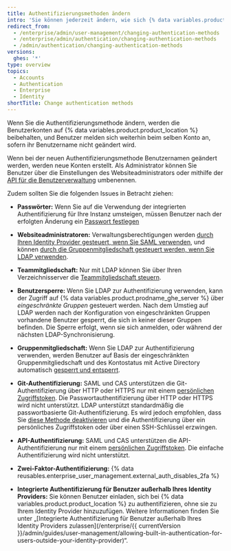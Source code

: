 ```yaml
---
title: Authentifizierungsmethoden ändern
intro: 'Sie können jederzeit ändern, wie sich {% data variables.product.prodname_ghe_server %} mit Ihren vorhandenen Konten authentifiziert.'
redirect_from:
  - /enterprise/admin/user-management/changing-authentication-methods
  - /enterprise/admin/authentication/changing-authentication-methods
  - /admin/authentication/changing-authentication-methods
versions:
  ghes: '*'
type: overview
topics:
  - Accounts
  - Authentication
  - Enterprise
  - Identity
shortTitle: Change authentication methods
---
```


Wenn Sie die Authentifizierungsmethode ändern, werden die Benutzerkonten auf {% data variables.product.product_location %} beibehalten, und Benutzer melden sich weiterhin beim selben Konto an, sofern ihr Benutzername nicht geändert wird.

Wenn bei der neuen Authentifizierungsmethode Benutzernamen geändert werden, werden neue Konten erstellt. Als Administrator können Sie Benutzer über die Einstellungen des Websiteadministrators oder mithilfe der [API für die Benutzerverwaltung](/rest/reference/enterprise-admin#update-the-username-for-a-user) umbenennen.

Zudem sollten Sie die folgenden Issues in Betracht ziehen:

* **Passwörter:** Wenn Sie auf die Verwendung der integrierten Authentifizierung für Ihre Instanz umsteigen, müssen Benutzer nach der erfolgten Änderung ein [Passwort festlegen](/enterprise/user/articles/how-can-i-reset-my-password/)

* **Websiteadministratoren:** Verwaltungsberechtigungen werden [durch Ihren Identity Provider gesteuert, wenn Sie SAML verwenden](/enterprise/admin/guides/user-management/using-saml/#saml-attributes), und können [durch die Gruppenmitgliedschaft gesteuert werden, wenn Sie LDAP verwenden](/enterprise/admin/authentication/using-ldap#configuring-ldap-with-your-github-enterprise-server-instance).

* **Teammitgliedschaft:** Nur mit LDAP können Sie über Ihren Verzeichnisserver die [Teammitgliedschaft steuern](/enterprise/admin/authentication/using-ldap#configuring-ldap-with-your-github-enterprise-server-instance).

* **Benutzersperre:** Wenn Sie LDAP zur Authentifizierung verwenden, kann der Zugriff auf {% data variables.product.prodname_ghe_server %} über _eingeschränkte Gruppen_ gesteuert werden. Nach dem Umstieg auf LDAP werden nach der Konfiguration von eingeschränkten Gruppen vorhandene Benutzer gesperrt, die sich in keiner dieser Gruppen befinden. Die Sperre erfolgt, wenn sie sich anmelden, oder während der nächsten LDAP-Synchronisierung.

* **Gruppenmitgliedschaft:** Wenn Sie LDAP zur Authentifizierung verwenden, werden Benutzer auf Basis der eingeschränkten Gruppenmitgliedschaft und des Kontostatus mit Active Directory automatisch [gesperrt und entsperrt](/enterprise/admin/guides/user-management/suspending-and-unsuspending-users).

* **Git-Authentifizierung:** SAML und CAS unterstützen die Git-Authentifizierung über HTTP oder HTTPS nur mit einem [persönlichen Zugriffstoken](/articles/creating-an-access-token-for-command-line-use). Die Passwortauthentifizierung über HTTP oder HTTPS wird nicht unterstützt. LDAP unterstützt standardmäßig die passwortbasierte Git-Authentifizierung. Es wird jedoch empfohlen, dass Sie [diese Methode deaktivieren](/enterprise/admin/authentication/using-ldap#disabling-password-authentication-for-git-operations) und die Authentifizierung über ein persönliches Zugriffstoken oder über einen SSH-Schlüssel erzwingen.

* **API-Authentifizierung:** SAML und CAS unterstützen die API-Authentifizierung nur mit einem [persönlichen Zugriffstoken](/articles/creating-an-access-token-for-command-line-use). Die einfache Authentifizierung wird nicht unterstützt.

* **Zwei-Faktor-Authentifizierung:** {% data reusables.enterprise_user_management.external_auth_disables_2fa %}

* **Integrierte Authentifizierung für Benutzer außerhalb Ihres Identity Providers:** Sie können Benutzer einladen, sich bei {% data variables.product.product_location %} zu authentifizieren, ohne sie zu Ihrem Identity Provider hinzuzufügen. Weitere Informationen finden Sie unter „[Integrierte Authentifizierung für Benutzer außerhalb Ihres Identity Providers zulassen](/enterprise/{{ currentVersion }}/admin/guides/user-management/allowing-built-in-authentication-for-users-outside-your-identity-provider)“.
